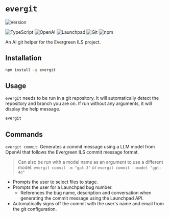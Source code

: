 # `evergit`

![Version](https://img.shields.io/badge/version-0.0.1-blue)

![TypeScript](https://img.shields.io/badge/typescript-007ACC?style=for-the-badge&logo=typescript&logoColor=white)
![OpenAI](https://img.shields.io/badge/OpenAI-00A79D?style=for-the-badge&logo=openai&logoColor=white)
![Launchpad](https://img.shields.io/badge/Launchpad-F8C300?style=for-the-badge&logo=launchpad&logoColor=black)
![Git](https://img.shields.io/badge/Git-F05032?style=for-the-badge&logo=git&logoColor=white)
![npm](https://img.shields.io/badge/npm-CB3837?style=for-the-badge&logo=npm&logoColor=white)

An AI git helper for the Evergreen ILS project.

## Installation

```bash
npm install -g evergit
```  

## Usage

`evergit` needs to be run in a git repository. It will automatically detect the repository and branch you are on. If run without any arguments, it will display the help message.

```bash
evergit
```

## Commands

`evergit commit`: Generates a commit message using a LLM model from OpenAI that follows the Evergreen ILS commit message format.

> Can also be run with a model name as an argument to use a different model. `evergit commit -m "gpt-3"` or `evergit commit --model "gpt-4o"`

-   Prompts the user to select files to stage.
-   Prompts the user for a Launchpad bug number.
    -   References the bug name, description and conversation when generating the commit message using the Launchpad API.
-   Automatically signs off the commit with the user's name and email from the git configuration.
